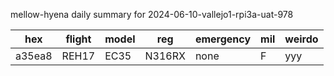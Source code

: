 mellow-hyena daily summary for 2024-06-10-vallejo1-rpi3a-uat-978

|hex|flight|model|reg|emergency|mil|weirdo|
|--|--|--|--|--|--|--|
|a35ea8|REH17|EC35|N316RX|none|F|yyy|
